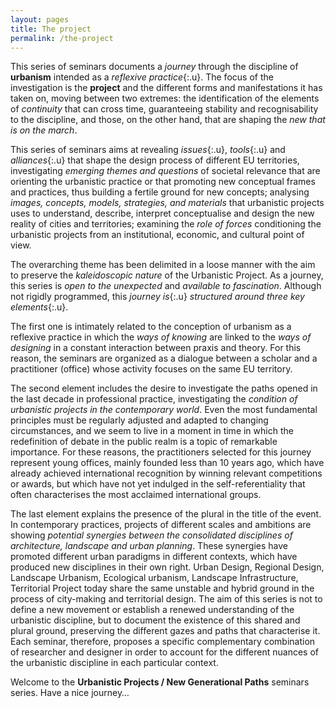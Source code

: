 ```yaml
---
layout: pages
title: The project
permalink: /the-project
---
```



This series of seminars documents a _journey_ through the discipline of **urbanism** intended as a *reflexive practice*{:.u}. The focus of the investigation is the **project** and the different forms and manifestations it has taken on, moving between two extremes: the identification of the elements of _continuity_ that can cross time, guaranteeing stability and recognisability to the discipline, and those, on the other hand, that are shaping the _new that is on the march_.

This series of seminars aims at revealing *issues*{:.u}, *tools*{:.u} and *alliances*{:.u} that shape the design process of different EU territories, investigating _emerging themes and questions_ of societal relevance that are orienting the urbanistic practice or that promoting new conceptual frames and practices, thus building a fertile ground for new concepts; analysing _images, concepts, models, strategies, and materials_ that urbanistic projects uses to understand, describe, interpret conceptualise and design the new reality of cities and territories; examining the _role of forces_ conditioning the urbanistic projects from an institutional, economic, and cultural point of view.

The overarching theme has been delimited in a loose manner with the aim to preserve the _kaleidoscopic nature_ of the Urbanistic Project. As a journey, this series is _open to the unexpected_ and _available to fascination_. Although not rigidly programmed, this *journey is*{:.u} *structured around three key elements*{:.u}.

The first one is intimately related to the conception of urbanism as a reflexive practice in which the _ways of knowing_ are linked to the _ways of designing_ in a constant interaction between praxis and theory. For this reason, the seminars are organized as a dialogue between a scholar and a practitioner (office) whose activity focuses on the same EU territory.

The second element includes the desire to investigate the paths opened in the last decade in professional practice, investigating the _condition of urbanistic projects in the contemporary world_. Even the most fundamental principles must be regularly adjusted and adapted to changing circumstances, and we seem to live in a moment in time in which the redefinition of debate in the public realm is a topic of remarkable importance. For these reasons, the practitioners selected for this journey represent young offices, mainly founded less than 10 years ago, which have already achieved international recognition by winning relevant competitions or awards, but which have not yet indulged in the self-referentiality that often characterises the most acclaimed international groups.

The last element explains the presence of the plural in the title of the event. In contemporary practices, projects of different scales and ambitions are showing _potential synergies between the consolidated disciplines of architecture, landscape and urban planning_. These synergies have promoted different urban paradigms in different contexts, which have produced new disciplines in their own right. Urban Design, Regional Design, Landscape Urbanism, Ecological urbanism, Landscape Infrastructure, Territorial Project today share the same unstable and hybrid ground in the process of city-making and territorial design. The aim of this series is not to define a new movement or establish a renewed understanding of the urbanistic  discipline, but to document the existence of this shared and plural ground, preserving the different gazes and paths that characterise it.  Each seminar, therefore, proposes a specific complementary combination of researcher and designer in order to account for the different nuances of the urbanistic discipline in each particular context.

Welcome to the **Urbanistic Projects / New Generational Paths** seminars series. Have a nice journey…
